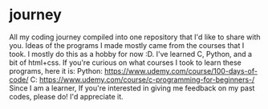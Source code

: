 # journey
All my coding journey compiled into one repository that I'd like to share with you. Ideas of the programs I made mostly came from the courses that I took. I mostly do this as a hobby for now :D.
I've learned C, Python, and a bit of html+css. If you're curious on what courses I took to learn these programs, here it is:
Python: https://www.udemy.com/course/100-days-of-code/
C: https://www.udemy.com/course/c-programming-for-beginners-/
Since I am a learner, If you're interested in giving me feedback on my past codes, please do! I'd appreciate it.
